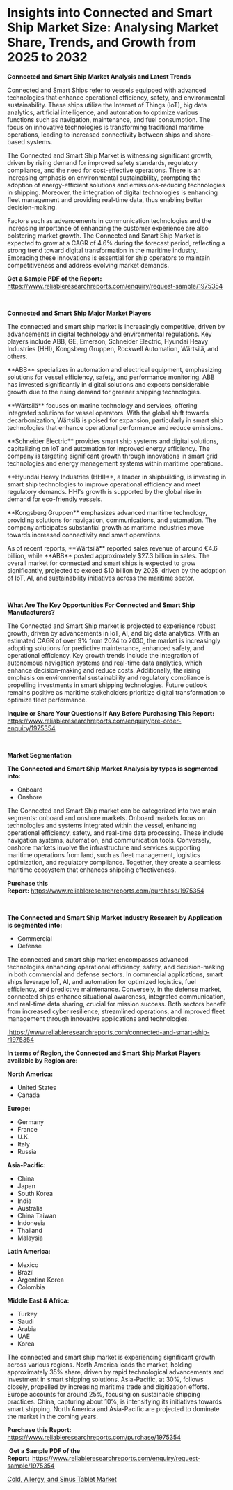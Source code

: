 <p><h1>Insights into Connected and Smart Ship Market Size: Analysing Market Share, Trends, and Growth from 2025 to 2032</h1></p><p><strong>Connected and Smart Ship Market Analysis and Latest Trends</strong></p>
<p><p>Connected and Smart Ships refer to vessels equipped with advanced technologies that enhance operational efficiency, safety, and environmental sustainability. These ships utilize the Internet of Things (IoT), big data analytics, artificial intelligence, and automation to optimize various functions such as navigation, maintenance, and fuel consumption. The focus on innovative technologies is transforming traditional maritime operations, leading to increased connectivity between ships and shore-based systems.</p><p>The Connected and Smart Ship Market is witnessing significant growth, driven by rising demand for improved safety standards, regulatory compliance, and the need for cost-effective operations. There is an increasing emphasis on environmental sustainability, prompting the adoption of energy-efficient solutions and emissions-reducing technologies in shipping. Moreover, the integration of digital technologies is enhancing fleet management and providing real-time data, thus enabling better decision-making.</p><p>Factors such as advancements in communication technologies and the increasing importance of enhancing the customer experience are also bolstering market growth. The Connected and Smart Ship Market is expected to grow at a CAGR of 4.6% during the forecast period, reflecting a strong trend toward digital transformation in the maritime industry. Embracing these innovations is essential for ship operators to maintain competitiveness and address evolving market demands.</p></p>
<p><strong>Get a Sample PDF of the Report:&nbsp;</strong> <a href="https://www.reliableresearchreports.com/enquiry/request-sample/1975354?utm_campaign=3056&utm_medium=2&utm_source=Github&utm_content=ia&utm_term=28032025&utm_id=connected-and-smart-ship">https://www.reliableresearchreports.com/enquiry/request-sample/1975354</a></p>
<p>&nbsp;</p>
<p><strong>Connected and Smart Ship Major Market Players</strong></p>
<p><p>The connected and smart ship market is increasingly competitive, driven by advancements in digital technology and environmental regulations. Key players include ABB, GE, Emerson, Schneider Electric, Hyundai Heavy Industries (HHI), Kongsberg Gruppen, Rockwell Automation, Wärtsilä, and others.</p><p>**ABB** specializes in automation and electrical equipment, emphasizing solutions for vessel efficiency, safety, and performance monitoring. ABB has invested significantly in digital solutions and expects considerable growth due to the rising demand for greener shipping technologies. </p><p>**Wärtsilä** focuses on marine technology and services, offering integrated solutions for vessel operators. With the global shift towards decarbonization, Wärtsilä is poised for expansion, particularly in smart ship technologies that enhance operational performance and reduce emissions.</p><p>**Schneider Electric** provides smart ship systems and digital solutions, capitalizing on IoT and automation for improved energy efficiency. The company is targeting significant growth through innovations in smart grid technologies and energy management systems within maritime operations.</p><p>**Hyundai Heavy Industries (HHI)**, a leader in shipbuilding, is investing in smart ship technologies to improve operational efficiency and meet regulatory demands. HHI's growth is supported by the global rise in demand for eco-friendly vessels.</p><p>**Kongsberg Gruppen** emphasizes advanced maritime technology, providing solutions for navigation, communications, and automation. The company anticipates substantial growth as maritime industries move towards increased connectivity and smart operations.</p><p>As of recent reports, **Wärtsilä** reported sales revenue of around €4.6 billion, while **ABB** posted approximately $27.3 billion in sales. The overall market for connected and smart ships is expected to grow significantly, projected to exceed $10 billion by 2025, driven by the adoption of IoT, AI, and sustainability initiatives across the maritime sector.</p></p>
<p>&nbsp;</p>
<p><strong>What Are The Key Opportunities For Connected and Smart Ship Manufacturers?</strong></p>
<p><p>The Connected and Smart Ship market is projected to experience robust growth, driven by advancements in IoT, AI, and big data analytics. With an estimated CAGR of over 9% from 2024 to 2030, the market is increasingly adopting solutions for predictive maintenance, enhanced safety, and operational efficiency. Key growth trends include the integration of autonomous navigation systems and real-time data analytics, which enhance decision-making and reduce costs. Additionally, the rising emphasis on environmental sustainability and regulatory compliance is propelling investments in smart shipping technologies. Future outlook remains positive as maritime stakeholders prioritize digital transformation to optimize fleet performance.</p></p>
<p><strong>Inquire or Share Your Questions If Any Before Purchasing This Report:</strong> <a href="https://www.reliableresearchreports.com/enquiry/pre-order-enquiry/1975354?utm_campaign=3056&utm_medium=2&utm_source=Github&utm_content=ia&utm_term=28032025&utm_id=connected-and-smart-ship">https://www.reliableresearchreports.com/enquiry/pre-order-enquiry/1975354</a></p>
<p>&nbsp;</p>
<p><strong>Market Segmentation</strong></p>
<p><strong>The Connected and Smart Ship Market Analysis by types is segmented into:</strong></p>
<p><ul><li>Onboard</li><li>Onshore</li></ul></p>
<p><p>The Connected and Smart Ship market can be categorized into two main segments: onboard and onshore markets. Onboard markets focus on technologies and systems integrated within the vessel, enhancing operational efficiency, safety, and real-time data processing. These include navigation systems, automation, and communication tools. Conversely, onshore markets involve the infrastructure and services supporting maritime operations from land, such as fleet management, logistics optimization, and regulatory compliance. Together, they create a seamless maritime ecosystem that enhances shipping effectiveness.</p></p>
<p><strong>Purchase this Report:&nbsp;</strong><a href="https://www.reliableresearchreports.com/purchase/1975354?utm_campaign=3056&utm_medium=2&utm_source=Github&utm_content=ia&utm_term=28032025&utm_id=connected-and-smart-ship">https://www.reliableresearchreports.com/purchase/1975354</a></p>
<p>&nbsp;</p>
<p><strong>The Connected and Smart Ship Market Industry Research by Application is segmented into:</strong></p>
<p><ul><li>Commercial</li><li>Defense</li></ul></p>
<p><p>The connected and smart ship market encompasses advanced technologies enhancing operational efficiency, safety, and decision-making in both commercial and defense sectors. In commercial applications, smart ships leverage IoT, AI, and automation for optimized logistics, fuel efficiency, and predictive maintenance. Conversely, in the defense market, connected ships enhance situational awareness, integrated communication, and real-time data sharing, crucial for mission success. Both sectors benefit from increased cyber resilience, streamlined operations, and improved fleet management through innovative applications and technologies.</p></p>
<p><a href="https://www.reliableresearchreports.com/connected-and-smart-ship-r1975354?utm_campaign=3056&utm_medium=2&utm_source=Github&utm_content=ia&utm_term=28032025&utm_id=connected-and-smart-ship">&nbsp;https://www.reliableresearchreports.com/connected-and-smart-ship-r1975354</a></p>
<p><strong>In terms of Region, the Connected and Smart Ship Market Players available by Region are:</strong></p>
<p>
    <p> <strong> North America: </strong>
        <ul>
            <li>United States</li>
            <li>Canada</li>
        </ul>
        </p> 
    <p> <strong> Europe: </strong>
        <ul>
            <li>Germany</li>
            <li>France</li>
            <li>U.K.</li>
            <li>Italy</li>
            <li>Russia</li>
        </ul>
        </p> 
    <p> <strong> Asia-Pacific: </strong>
        <ul>
            <li>China</li>
            <li>Japan</li>
            <li>South Korea</li>
            <li>India</li>
            <li>Australia</li>
            <li>China Taiwan</li>
            <li>Indonesia</li>
            <li>Thailand</li>
            <li>Malaysia</li>
        </ul>
        </p> 
    <p> <strong> Latin America: </strong>
        <ul>
            <li>Mexico</li>
            <li>Brazil</li>
            <li>Argentina Korea</li>
            <li>Colombia</li>
        </ul>
        </p> 
    <p> <strong> Middle East & Africa: </strong>
        <ul>
            <li>Turkey</li>
            <li>Saudi</li>
            <li>Arabia</li>
            <li>UAE</li>
            <li>Korea</li>
        </ul>
    </p>
    </p>
<p><p>The connected and smart ship market is experiencing significant growth across various regions. North America leads the market, holding approximately 35% share, driven by rapid technological advancements and investment in smart shipping solutions. Asia-Pacific, at 30%, follows closely, propelled by increasing maritime trade and digitization efforts. Europe accounts for around 25%, focusing on sustainable shipping practices. China, capturing about 10%, is intensifying its initiatives towards smart shipping. North America and Asia-Pacific are projected to dominate the market in the coming years.</p></p>
<p><strong>Purchase this Report: </strong><a href="https://www.reliableresearchreports.com/purchase/1975354?utm_campaign=3056&utm_medium=2&utm_source=Github&utm_content=ia&utm_term=28032025&utm_id=connected-and-smart-ship">https://www.reliableresearchreports.com/purchase/1975354</a></p>
<p>&nbsp;<strong>Get a Sample PDF of the Report:&nbsp;&nbsp;</strong><a href="https://www.reliableresearchreports.com/enquiry/request-sample/1975354?utm_campaign=3056&utm_medium=2&utm_source=Github&utm_content=ia&utm_term=28032025&utm_id=connected-and-smart-ship">https://www.reliableresearchreports.com/enquiry/request-sample/1975354</a></p>
<p><strong></strong></p>
<p><p><a href="https://github.com/kaidaloeckf7/Market-Research-Report-List-1/blob/main/cold-allergy-and-sinus-tablet-market.md?utm_campaign=3056&utm_medium=2&utm_source=Github&utm_content=ia&utm_term=28032025&utm_id=connected-and-smart-ship">Cold, Allergy, and Sinus Tablet Market</a></p></p>